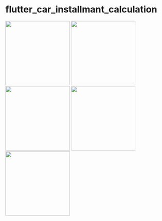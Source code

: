 # flutter_car_installmant_calculation
<img src="https://github.com/user-attachments/assets/51d1f8d8-349d-4c66-a7c5-1680c6cfc299" width="200">
<img src="https://github.com/user-attachments/assets/9ec0e633-59b5-4884-a5ba-efb50d0b7200" width="200">
<img src="https://github.com/user-attachments/assets/c5223de2-4d63-4bdf-a13c-84b02a6c87b1" width="200">
<img src="https://github.com/user-attachments/assets/7fb61386-de1a-4f3c-bf2b-57dfda0c7709" width="200">
<img src="https://github.com/user-attachments/assets/944417c9-2e42-4c22-85e3-0f0cc3aa26d7" width="200">



